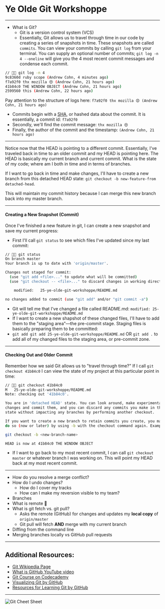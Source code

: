 # Ye Olde Git Workshoppe

---

- What is Git?
  - Git is a version control system (VCS)
  - Essentially, Git allows us to travel through time in our code by creating a series of snapshots in time. These snapshots are called `commits`. You can view your commits by calling `git log` from your terminal. You can supply an optional number of commits; `git log -n 4 --oneline` will give you the 4 most recent commit messages and condense each commit.

```sh
// 🌚🍔 git log -n 4
9c8360d ruby scope (Andrew Cohn, 4 minutes ago)
f7a92f0 thx mozilla 😍 (Andrew Cohn, 21 hours ago)
41b84c0 THE WINDOW OBJECT (Andrew Cohn, 21 hours ago)
2599560 this (Andrew Cohn, 22 hours ago)
```

Pay attention to the structure of logs here:
`f7a92f0 thx mozilla 😍 (Andrew Cohn, 21 hours ago)`

- Commits begin with a [SHA](https://en.wikipedia.org/wiki/Cryptographic_hash_function), or hashed data about the commit. It is essentially, a commit id: `f7a92f0`
- Secondly, we'll find the commit message: `thx mozilla 😍`
- Finally, the author of the commit and the timestamp: `(Andrew Cohn, 21 hours ago)`

---

Notice now that the HEAD is pointing to a different commit. Essentially, I've traveled back in time to an older commit and my HEAD is pointing here. The HEAD is basically my current branch and current commit. What is the state of my code; where am I both in time and in terms of branches.

If I want to go back in time and make changes, I'll have to create a new branch from this detached HEAD state: `git checkout -b new-feature-from detached-head`.

This will maintain my commit history because I can merge this new branch back into my master branch.

---

#### Creating a New Snapshot (Commit)

Once I've finished a new feature in git, I can create a new snapshot and save my current progress:

- First I'll call `git status` to see which files I've updated since my last commit:

```sh
// 🌚🍔 git status
On branch master
Your branch is up to date with 'origin/master'.

Changes not staged for commit:
  (use "git add <file>..." to update what will be committed)
  (use "git checkout -- <file>..." to discard changes in working directory)

	modified:   25-ye-olde-git-workshoppe/README.md

no changes added to commit (use "git add" and/or "git commit -a")
```

- Git will tell me that I've changed a file called README.md: `modified: 25-ye-olde-git-workshoppe/README.md`
- If I want to create a new shapshot of these changed files, I'll have to add them to the "staging area"––the pre-commit stage. Staging files is basically preparing them to be committed:
- `git add git add 25-ye-olde-git-workshoppe/README.md` OR `git add .` to add all of my changed files to the staging area, or pre-commit zone.

---

#### Checking Out and Older Commit

Remember how we said Git allows us to "travel through time?"
If I call `git checkout 41b84c0` I can view the state of my project at this particular point in time:

```sh
// 🌚🍔 git checkout 41b84c0
M	25-ye-olde-git-workshoppe/README.md
Note: checking out '41b84c0'.

You are in 'detached HEAD' state. You can look around, make experimental
changes and commit them, and you can discard any commits you make in this
state without impacting any branches by performing another checkout.

If you want to create a new branch to retain commits you create, you may
do so (now or later) by using -b with the checkout command again. Example:

git checkout -b <new-branch-name>

HEAD is now at 41b84c0 THE WINDOW OBJECT
```

- If I want to go back to my most recent commit, I can call `git checkout master` or whatever branch I was working on. This will point my HEAD back at my most recent commit.

---

- How do you resolve a merge conflict?
- How do I undo changes?
  - How do I cover my tracks
  - How can I make my reversion visible to my team?
- Branches
- What is remote 🤔
- What is git fetch vs. git pull?
  - Asks the remote (GitHub) for changes and updates my **local copy** of `origin/master`
  - Git pull will fetch **AND** merge with my current branch
- Diffing from the command line
- Merging branches locally vs GitHub pull requests

---

## Additional Resources:

- [Git Wikipedia Page](https://en.wikipedia.org/wiki/Git)
- [What is GitHub YouTube video](https://www.youtube.com/watch?v=w3jLJU7DT5E)
- [Git Course on Codecademy](https://www.codecademy.com/learn/learn-git)
- [Visualizing Git by GitHub](http://git-school.github.io/visualizing-git/)
- [Resources for Learning Git by GitHub](https://try.github.io/)

---

![Git Cheet Sheet](https://www.git-tower.com/blog/content/posts/54-git-cheat-sheet/git-cheat-sheet-large01.png)
